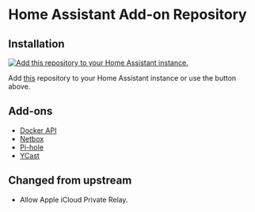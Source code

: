 # Home Assistant Add-on Repository

## Installation

[![Add this repository to your Home Assistant instance.](https://my.home-assistant.io/badges/supervisor_add_addon_repository.svg)](https://my.home-assistant.io/redirect/supervisor_add_addon_repository/?repository_url=https%3A%2F%2Fgithub.com%2Fbogzxo%2Fhomeassistant-addons)

Add [this](https://github.com/bogzxo/homeassistant-addons) repository to your Home Assistant instance or use the button above.

## Add-ons

- [Docker API](https://github.com/casperklein/homeassistant-addons/tree/master/docker-api)
- [Netbox](https://github.com/casperklein/homeassistant-addons/tree/master/netbox)
- [Pi-hole](https://github.com/casperklein/homeassistant-addons/tree/master/pi-hole)
- [YCast](https://github.com/casperklein/homeassistant-addons/tree/master/ycast)

## Changed from upstream
- Allow Apple iCloud Private Relay.
